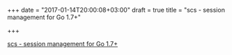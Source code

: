 +++
date = "2017-01-14T20:00:08+03:00"
draft = true
title = "scs - session management for Go 1.7+"

+++

<p><a href="https://github.com/alexedwards/scs">scs - session management for Go 1.7+</a></p>

